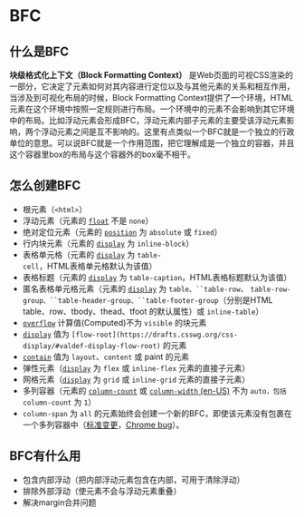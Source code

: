 # BFC

## 什么是BFC
**块级格式化上下文（Block Formatting Context）** 是Web页面的可视CSS渲染的一部分，它决定了元素如何对其内容进行定位以及与其他元素的关系和相互作用，当涉及到可视化布局的时候，Block Formatting Context提供了一个环境，HTML元素在这个环境中按照一定规则进行布局。一个环境中的元素不会影响到其它环境中的布局。比如浮动元素会形成BFC，浮动元素内部子元素的主要受该浮动元素影响，两个浮动元素之间是互不影响的。这里有点类似一个BFC就是一个独立的行政单位的意思。可以说BFC就是一个作用范围，把它理解成是一个独立的容器，并且这个容器里box的布局与这个容器外的box毫不相干。

## 怎么创建BFC
- 根元素（`<html>`）
- 浮动元素（元素的 [`float`](https://developer.mozilla.org/zh-CN/docs/Web/CSS/float) 不是 `none`）
-   绝对定位元素（元素的 [`position`](https://developer.mozilla.org/zh-CN/docs/Web/CSS/position) 为 `absolute` 或 `fixed`）
-   行内块元素（元素的 [`display`](https://developer.mozilla.org/zh-CN/docs/Web/CSS/display) 为 `inline-block`）
-   表格单元格（元素的 [`display`](https://developer.mozilla.org/zh-CN/docs/Web/CSS/display) 为 `table-cell`，HTML表格单元格默认为该值）
-   表格标题（元素的 [`display`](https://developer.mozilla.org/zh-CN/docs/Web/CSS/display) 为 `table-caption`，HTML表格标题默认为该值）
-   匿名表格单元格元素（元素的 [`display`](https://developer.mozilla.org/zh-CN/docs/Web/CSS/display) 为 `table、``table-row`、 `table-row-group、``table-header-group、``table-footer-group`（分别是HTML table、row、tbody、thead、tfoot 的默认属性）或 `inline-table`）
-   [`overflow`](https://developer.mozilla.org/zh-CN/docs/Web/CSS/overflow) 计算值(Computed)不为 `visible` 的块元素
-   [`display`](https://developer.mozilla.org/zh-CN/docs/Web/CSS/display) 值为 `[flow-root](https://drafts.csswg.org/css-display/#valdef-display-flow-root)` 的元素
-   [`contain`](https://developer.mozilla.org/zh-CN/docs/Web/CSS/contain) 值为 `layout`、`content` 或 paint 的元素
-   弹性元素（[`display`](https://developer.mozilla.org/zh-CN/docs/Web/CSS/display) 为 `flex` 或 `inline-flex` 元素的直接子元素）
-   网格元素（[`display`](https://developer.mozilla.org/zh-CN/docs/Web/CSS/display) 为 `grid` 或 `inline-grid` 元素的直接子元素）
-   多列容器（元素的 [`column-count`](https://developer.mozilla.org/zh-CN/docs/Web/CSS/column-count) 或 [`column-width` (en-US)](https://developer.mozilla.org/en-US/docs/Web/CSS/column-width "Currently only available in English (US)") 不为 `auto，包括` `column-count` 为 `1`）
-   `column-span` 为 `all` 的元素始终会创建一个新的BFC，即使该元素没有包裹在一个多列容器中（[标准变更](https://github.com/w3c/csswg-drafts/commit/a8634b96900279916bd6c505fda88dda71d8ec51)，[Chrome bug](https://bugs.chromium.org/p/chromium/issues/detail?id=709362)）。

## BFC有什么用
-   包含内部浮动（把内部浮动元素包含在内部，可用于清除浮动）
-   排除外部浮动（使元素不会与浮动元素重叠）
-   解决margin合并问题
